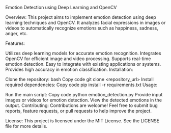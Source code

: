Emotion Detection using Deep Learning and OpenCV

Overview:
This project aims to implement emotion detection using deep learning techniques and OpenCV. It analyzes facial expressions in images or videos to automatically recognize emotions such as happiness, sadness, anger, etc.

Features:

Utilizes deep learning models for accurate emotion recognition.
Integrates OpenCV for efficient image and video processing.
Supports real-time emotion detection.
Easy to integrate with existing applications or systems.
Provides high accuracy in emotion classification.
Installation:

Clone the repository:
bash
Copy code
git clone <repository_url>
Install required dependencies:
Copy code
pip install -r requirements.txt
Usage:

Run the main script:
Copy code
python emotion_detection.py
Provide input images or videos for emotion detection.
View the detected emotions in the output.
Contributing:
Contributions are welcome! Feel free to submit bug reports, feature requests, or pull requests to help improve the project.

License:
This project is licensed under the MIT License. See the LICENSE file for more details.
